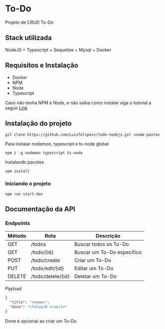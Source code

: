 
# To-Do
Projeto de CRUD To-Do



## Stack utilizada
NodeJS + Typescript + Sequelize + Mysql + Docker



## Requisitos e Instalação

- Docker
- NPM
- Node
- Typescript

Caso não tenha NPM e Node, e não saiba como instalar siga o tutorial a seguir 
[Link](https://balta.io/blog/node-npm-instalacao-configuracao-e-primeiros-passos)

## Instalação do projeto

```
git clone https://github.com/Luizfelipess/todo-nodejs.git <nome-pasta>
```

Para instalar nodemon, typescript e ts-node global
```
npm i -g nodemon typescript ts-node
```

Instalando pacotes
```
npm install
```

### Iniciando o projeto
```
npm run start-dev
```
## Documentação da API

### Endpoints
| Método | Rota | Descrição |
| -------|-------|--------- |
| GET    | /todos      | Buscar todos os To-Do|
| GET    | /todo/{id} | Buscar um To-Do especifico|
| POST   | /todo/create | Criar um To-Do|
| PUT    | /todo/edit/{id} | Editar um To-Do|
| DELETE | /todo/delete/{id} | Deletar um To-Do|

Payload
```json
{
  "title": "<nome>",
  "done": "<false/0 true/1>"
}
```
Done é opcional ao criar um To-Do
